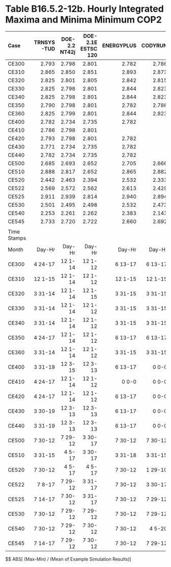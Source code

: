 # Table B16.5.2-12b. Hourly Integrated Maxima and Minima Minimum COP2
| Case        | TRNSYS-TUD | DOE-2.2 NT42j | DOE-2.1E ESTSC 120 | ENERGYPLUS | CODYRUN | HOT3000 |     |   Min |   Max |  Mean | Dev % $$ |     | TEST 0.0.0 | 
|:----------- | ----------:| -------------:| ------------------:| ----------:| -------:| -------:| ---:| -----:| -----:| -----:| --------:| ---:| ----------:| 
| CE300       |      2.793 |         2.798 |              2.801 |      2.782 |   2.786 |   2.810 |     | 2.782 | 2.810 | 2.795 |      1.0 |     |      2.801 | 
| CE310       |      2.865 |         2.850 |              2.851 |      2.893 |   2.873 |   2.870 |     | 2.850 | 2.893 | 2.867 |      1.5 |     |      2.851 | 
| CE320       |      2.825 |         2.801 |              2.805 |      2.842 |   2.815 |   2.830 |     | 2.801 | 2.842 | 2.820 |      1.4 |     |      2.805 | 
| CE330       |      2.825 |         2.798 |              2.801 |      2.844 |   2.823 |   2.840 |     | 2.798 | 2.844 | 2.822 |      1.6 |     |      2.801 | 
| CE340       |      2.825 |         2.798 |              2.801 |      2.844 |   2.823 |   2.840 |     | 2.798 | 2.844 | 2.822 |      1.6 |     |      2.801 | 
| CE350       |      2.790 |         2.798 |              2.801 |      2.782 |   2.786 |   2.810 |     | 2.782 | 2.810 | 2.794 |      1.0 |     |      2.801 | 
| CE360       |      2.825 |         2.799 |              2.801 |      2.844 |   2.823 |   2.840 |     | 2.799 | 2.844 | 2.822 |      1.6 |     |      2.801 | 
| CE400       |      2.782 |         2.734 |              2.735 |      2.782 |         |   2.810 |     | 2.734 | 2.810 | 2.768 |      2.7 |     |      2.735 | 
| CE410       |      2.786 |         2.798 |              2.801 |            |         |   2.810 |     | 2.786 | 2.810 | 2.799 |      0.9 |     |      2.801 | 
| CE420       |      2.793 |         2.798 |              2.801 |      2.782 |         |   2.810 |     | 2.782 | 2.810 | 2.797 |      1.0 |     |      2.801 | 
| CE430       |      2.771 |         2.734 |              2.735 |      2.782 |         |   2.810 |     | 2.734 | 2.810 | 2.766 |      2.7 |     |      2.735 | 
| CE440       |      2.782 |         2.734 |              2.735 |      2.782 |         |   2.810 |     | 2.734 | 2.810 | 2.769 |      2.7 |     |      2.735 | 
| CE500       |      2.685 |         2.693 |              2.652 |      2.705 |   2.666 |   2.710 |     | 2.652 | 2.710 | 2.685 |      2.2 |     |      2.652 | 
| CE510       |      2.888 |         2.817 |              2.652 |      2.865 |   2.882 |   2.900 |     | 2.652 | 2.900 | 2.834 |      8.8 |     |      2.652 | 
| CE520       |      2.442 |         2.463 |              2.394 |      2.532 |   2.333 |   2.470 |     | 2.333 | 2.532 | 2.439 |      8.1 |     |      2.394 | 
| CE522       |      2.569 |         2.572 |              2.562 |      2.613 |   2.429 |   2.590 |     | 2.429 | 2.613 | 2.556 |      7.2 |     |      2.562 | 
| CE525       |      2.911 |         2.939 |              2.814 |      2.940 |   2.894 |   2.900 |     | 2.814 | 2.940 | 2.900 |      4.3 |     |      2.814 | 
| CE530       |      2.501 |         2.495 |              2.498 |      2.532 |   2.473 |   2.520 |     | 2.473 | 2.532 | 2.503 |      2.3 |     |      2.498 | 
| CE540       |      2.253 |         2.261 |              2.262 |      2.383 |   2.143 |   2.280 |     | 2.143 | 2.383 | 2.264 |     10.6 |     |      2.262 | 
| CE545       |      2.733 |         2.720 |              2.722 |      2.660 |   2.692 |   2.720 |     | 2.660 | 2.733 | 2.708 |      2.7 |     |      2.722 | 
|             | 
| Time Stamps | 
| Month       |     Day-Hr |        Day-Hr |             Day-Hr |     Day-Hr |  Day-Hr |  Day-Hr |     |       |       |       |          |     |     Day-Hr | 
| CE300       |    4 24-17 |       12 1-14 |            12 1-12 |    6 13-17 | 6 13-17 | 6 14-12 |     |       |       |       |          |     |    12 1-12 | 
| CE310       |    12 1-15 |       12 1-14 |            12 1-12 |    12 1-15 | 12 1-15 | 12 1-14 |     |       |       |       |          |     |    12 1-12 | 
| CE320       |    3 31-14 |       12 1-14 |            12 1-15 |    3 31-15 | 3 31-15 | 3 31-14 |     |       |       |       |          |     |    12 1-15 | 
| CE330       |    3 31-14 |       12 1-14 |            12 1-12 |    3 31-15 | 3 31-15 | 3 31-14 |     |       |       |       |          |     |    12 1-12 | 
| CE340       |    3 31-14 |       12 1-14 |            12 1-12 |    3 31-15 | 3 31-15 | 3 31-14 |     |       |       |       |          |     |    12 1-12 | 
| CE350       |    4 24-17 |       12 1-14 |            12 1-12 |    6 13-17 | 6 13-17 | 6 14-12 |     |       |       |       |          |     |    12 1-12 | 
| CE360       |    3 31-14 |       12 1-14 |            12 1-12 |    3 31-15 | 3 31-15 | 3 31-14 |     |       |       |       |          |     |    12 1-12 | 
| CE400       |    3 31-19 |       12 3-15 |            12 3-13 |    6 13-17 |   0 0-0 | 6 14-12 |     |       |       |       |          |     |    12 3-13 | 
| CE410       |    4 24-17 |       12 1-14 |            12 1-12 |      0 0-0 |   0 0-0 | 6 14-12 |     |       |       |       |          |     |    12 1-12 | 
| CE420       |    4 24-17 |       12 1-14 |            12 1-12 |    6 13-17 |   0 0-0 | 6 14-12 |     |       |       |       |          |     |    12 1-12 | 
| CE430       |    3 30-19 |       12 3-13 |            12 3-13 |    6 13-17 |   0 0-0 | 6 14-12 |     |       |       |       |          |     |    12 3-13 | 
| CE440       |    3 31-19 |       12 3-13 |            12 3-13 |    6 13-17 |   0 0-0 |  4 8-13 |     |       |       |       |          |     |    12 3-13 | 
| CE500       |    7 30-12 |       7 29-12 |            3 30-17 |    7 30-12 | 7 30-12 | 7 29-12 |     |       |       |       |          |     |    3 30-17 | 
| CE510       |    3 31-15 |        4 5-17 |            3 30-17 |    3 31-18 | 3 31-15 | 3 31-14 |     |       |       |       |          |     |    3 30-17 | 
| CE520       |    7 30-12 |        4 5-17 |             4 5-17 |    7 30-12 | 1 29-10 | 7 30-12 |     |       |       |       |          |     |     4 5-17 | 
| CE522       |     7 8-17 |       7 29-12 |            3 31-17 |    7 30-12 | 3 30-17 | 7 29-12 |     |       |       |       |          |     |    3 31-17 | 
| CE525       |    7 14-17 |       7 30-12 |            3 31-17 |    7 30-12 | 7 29-12 | 7 29-12 |     |       |       |       |          |     |    3 31-17 | 
| CE530       |    7 30-12 |       7 29-12 |            7 29-12 |    7 30-12 | 7 29-12 | 7 29-12 |     |       |       |       |          |     |    7 29-12 | 
| CE540       |    7 30-12 |       7 29-12 |            7 30-12 |    7 30-12 |  4 5-20 | 7 29-12 |     |       |       |       |          |     |    7 30-12 | 
| CE545       |    7 14-17 |       7 29-12 |            7 30-12 |    7 30-12 | 7 29-12 | 7 29-12 |     |       |       |       |          |     |    7 30-12 | 

$$ ABS[ (Max-Min) / (Mean of Example Simulation Results)]


